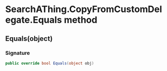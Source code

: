 # SearchAThing.CopyFromCustomDelegate.Equals method
## Equals(object)
### Signature
```csharp
public override bool Equals(object obj)
```
